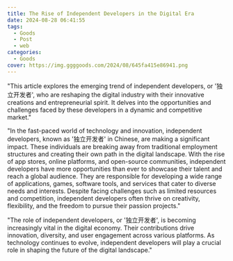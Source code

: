 ```yaml
---
title: The Rise of Independent Developers in the Digital Era
date: 2024-08-28 06:41:55
tags:
  - Goods
  - Post
  - web
categories:
  - Goods
cover: https://img.ggggoods.com/2024/08/645fa415e86941.png
---
```


"This article explores the emerging trend of independent developers, or '独立开发者', who are reshaping the digital industry with their innovative creations and entrepreneurial spirit. It delves into the opportunities and challenges faced by these developers in a dynamic and competitive market."

"In the fast-paced world of technology and innovation, independent developers, known as '独立开发者' in Chinese, are making a significant impact. These individuals are breaking away from traditional employment structures and creating their own path in the digital landscape. With the rise of app stores, online platforms, and open-source communities, independent developers have more opportunities than ever to showcase their talent and reach a global audience. They are responsible for developing a wide range of applications, games, software tools, and services that cater to diverse needs and interests. Despite facing challenges such as limited resources and competition, independent developers often thrive on creativity, flexibility, and the freedom to pursue their passion projects."

"The role of independent developers, or '独立开发者', is becoming increasingly vital in the digital economy. Their contributions drive innovation, diversity, and user engagement across various platforms. As technology continues to evolve, independent developers will play a crucial role in shaping the future of the digital landscape."
